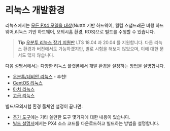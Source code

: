 # 리눅스 개발환경

리눅스에서는 [모든 PX4 모델을 대상](../setup/dev_env.md#supported-targets)(NuttX 기반 하드웨어, 퀄컴 스냅드래곤 비행 하드웨어,리눅스 기반 하드웨어, 모의시홈 환경, ROS)으로 빌드를 수행할 수 있습니다.

> **Tip** [우분투 리눅스 장기 지원판](../setup/dev_env_linux_ubuntu.md) LTS 18.04 과 20.04 를 지원합니다. 다른 리눅스 환경과 버전에서도 가능하겠지만, 별로 시험을 해보지 않았으며, 이에 대한 문서도 많지 않습니다.

다음 설명서에서는 다양한 리눅스 플랫폼에서 개발 환경을 설정하는 방법을 설명합니다.

- [우분투/데비안 리눅스](../setup/dev_env_linux_ubuntu.md) - 추천!
- [CentOS 리눅스](../setup/dev_env_linux_centos.md)
- [아치 리눅스](../setup/dev_env_linux_arch.md)
- [고급 리눅스](../setup/dev_env_advanced_linux.md)

빌드/모의시험 환경 툴체인 설정이 끝나면:

- [추가 도구](../setup/generic_dev_tools.md)에는 기타 쓸만한 도구 몇가지에 대한 내용이 있습니다.
- [빌드 설명서](../setup/building_px4.md)에서는 PX4 소스 코드를 다운로드하고 빌드하는 방법을 설명합니다.
